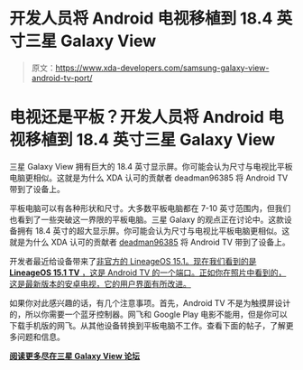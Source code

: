 # 开发人员将 Android 电视移植到 18.4 英寸三星 Galaxy View

> 原文：<https://www.xda-developers.com/samsung-galaxy-view-android-tv-port/>

# 电视还是平板？开发人员将 Android 电视移植到 18.4 英寸三星 Galaxy View

三星 Galaxy View 拥有巨大的 18.4 英寸显示屏。你可能会认为尺寸与电视比平板电脑更相似。这就是为什么 XDA 认可的贡献者 deadman96385 将 Android TV 带到了设备上。

平板电脑可以有各种形状和尺寸。大多数平板电脑都在 7-10 英寸范围内，但我们也看到了一些突破这一界限的平板电脑。三星 Galaxy 的观点正在讨论中。这款设备拥有 18.4 英寸的超大显示屏。你可能会认为尺寸与电视比平板电脑更相似。这就是为什么 XDA 认可的贡献者 [deadman96385](https://forum.xda-developers.com/member.php?u=4222965) 将 Android TV 带到了设备上。

开发者最近给设备带来了[非官方的 LineageOS 15.1。现在我们看到的是 **LineageOS 15.1 TV** ，这是 Android TV 的一个端口。正如你在照片中看到的，这是最新版本的安卓电视，它的用户界面有所改进。](https://www.xda-developers.com/samsung-galaxy-view-unofficial-lineageos-15-1/)

如果你对此感兴趣的话，有几个注意事项。首先，Android TV 不是为触摸屏设计的，所以你需要一个蓝牙控制器。网飞和 Google Play 电影不能用，但是你可以下载手机版的网飞。从其他设备转换到平板电脑不工作。查看下面的帖子，了解更多问题和信息。

[**阅读更多尽在三星 Galaxy View 论坛**](https://forum.xda-developers.com/galaxy-view/development/rom-lineageos-15-1-tv-sm-t670-galaxy-t3784435)